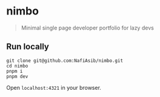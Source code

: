 # nimbo

> Minimal single page developer portfolio for lazy devs

## Run locally

```
git clone git@github.com:NafiAsib/nimbo.git
cd nimbo
pnpm i
pnpm dev
```

Open `localhost:4321` in your browser.
